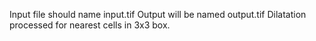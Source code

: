 Input file should name input.tif
Output will be named output.tif
Dilatation processed for nearest cells in 3x3 box.
